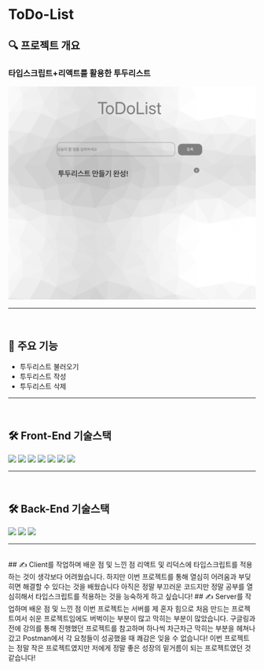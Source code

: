 # ToDo-List

## 🔍 프로젝트 개요

<h3>타입스크립트+리액트를 활용한 투두리스트</h3>

<img src='./todo.png' alt='투두리스트'>

<hr>
<br>

## 📌 주요 기능

- 투두리스트 불러오기
- 투두리스트 작성
- 투두리스트 삭제

<hr>
<br>

## 🛠 Front-End 기술스택

<p>
  <img src="https://shields.io/badge/TypeScript-3178C6?logo=TypeScript&logoColor=FFF&style=flat-square" />
  <img src="https://img.shields.io/badge/-React-%2361DAFB.svg?&logo=React&logoColor=white" />
  <img src="https://img.shields.io/badge/-Redux-%23764ABC.svg?&logo=Redux&logoColor=white" />
  <img src='https://img.shields.io/badge/yarn-yellow?logo=yarn'/>
  <img src='https://img.shields.io/badge/Axios-pink?'/>
  <img src='https://img.shields.io/badge/ReduxToolkit-764ABC?'/>
  <img src='https://img.shields.io/badge/StyledComponents-violet?logo=styled-components'/>

</p>

<hr>
<br>

## 🛠 Back-End 기술스택

<p>
<img src="https://img.shields.io/badge/-JavaScript-%23F7DF1E.svg?&logo=JavaScript&logoColor=white" />
<img src="https://img.shields.io/badge/Node.js-339933?style=flat-square&logo=Node.js&logoColor=white"/></a>
<img src="https://img.shields.io/badge/MongoDB-47A248?style=flat-square&logo=MongoDB&logoColor=white"/>
</p>
<hr>
<br>
## ✍️ Client를 작업하며 배운 점 및 느낀 점
리액트 및 리덕스에 타입스크립트를 적용하는 것이 생각보다 어려웠습니다.
하지만 이번 프로젝트를 통해 열심히 어려움과 부딪히면 해결할 수 있다는 것을 배웠습니다
아직은 정말 부끄러운 코드지만 정말 공부를 열심히해서 타입스크립트를 적용하는 것을
능숙하게 하고 싶습니다!
## ✍️ Server를 작업하며 배운 점 및 느낀 점
이번 프로젝트는 서버를 제 혼자 힘으로 처음 만드는 프로젝트여서 쉬운 프로젝트임에도
버벅이는 부분이 많고 막히는 부분이 많았습니다.
구글링과 전에 강의를 통해 진행했던 프로젝트를 참고하며 하나씩 차근차근 막히는 부분을 헤쳐나갔고
Postman에서 각 요청들이 성공했을 때 쾌감은 잊을 수 없습니다!
이번 프로젝트는 정말 작은 프로젝트였지만 저에게 정말 좋은 성장의 밑거름이 되는 프로젝트였던 것 같습니다!
